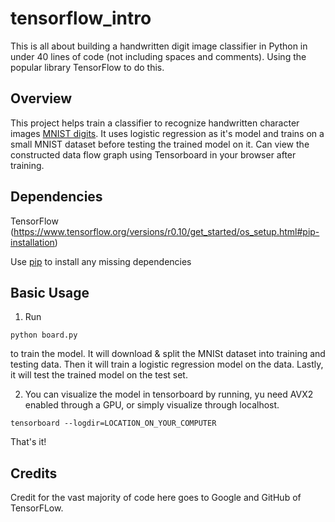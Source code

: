 # tensorflow_intro
This is all about building a handwritten digit image classifier in Python in under 40 lines of code (not including spaces and comments). Using the popular library TensorFlow to do this. 

## Overview

This project helps train a classifier to recognize handwritten character images [MNIST digits](http://yann.lecun.com/exdb/mnist/). It uses logistic regression as it's model and trains on a small MNIST dataset before testing the trained model on it. Can view the constructed data flow graph using Tensorboard in your browser after training.


## Dependencies

TensorFlow (https://www.tensorflow.org/versions/r0.10/get_started/os_setup.html#pip-installation)

Use [pip](https://pypi.python.org/pypi/pip) to install any missing dependencies

## Basic Usage

1. Run 
```
python board.py
``` 
to train the model. It will download & split the MNISt dataset into training and testing data. Then it will train a logistic regression model on the data. Lastly, it will test the trained model on the test set.

2. You can visualize the model in tensorboard by running, yu need AVX2 enabled through a GPU, or simply visualize through localhost.
```
tensorboard --logdir=LOCATION_ON_YOUR_COMPUTER
```
That's it!

## Credits

Credit for the vast majority of code here goes to Google and GitHub of TensorFLow.
